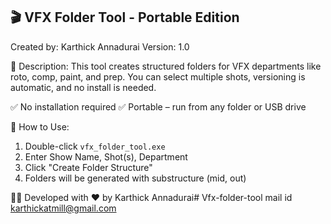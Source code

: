 🎬 VFX Folder Tool - Portable Edition
-------------------------------------
Created by: Karthick Annadurai
Version: 1.0

📁 Description:
This tool creates structured folders for VFX departments like roto, comp, paint, and prep. You can select multiple shots, versioning is automatic, and no install is needed.

✅ No installation required
✅ Portable – run from any folder or USB drive

🚀 How to Use:
1. Double-click `vfx_folder_tool.exe`
2. Enter Show Name, Shot(s), Department
3. Click "Create Folder Structure"
4. Folders will be generated with substructure (mid, out)

🧑‍💻 Developed with ❤️ by Karthick Annadurai# Vfx-folder-tool
mail id karthickatmill@gmail.com
